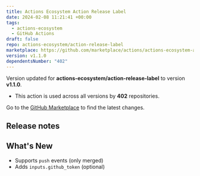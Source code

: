 ```yaml
---
title: Actions Ecosystem Action Release Label
date: 2024-02-08 11:21:41 +00:00
tags:
  - actions-ecosystem
  - GitHub Actions
draft: false
repo: actions-ecosystem/action-release-label
marketplace: https://github.com/marketplace/actions/actions-ecosystem-action-release-label
version: v1.1.0
dependentsNumber: "402"
---
```



Version updated for **actions-ecosystem/action-release-label** to version **v1.1.0**.
- This action is used across all versions by **402** repositories.

Go to the [GitHub Marketplace](https://github.com/marketplace/actions/actions-ecosystem-action-release-label) to find the latest changes.

## Release notes

## What's New

- Supports `push` events (only merged)
- Adds `inputs.github_token` (optional)
